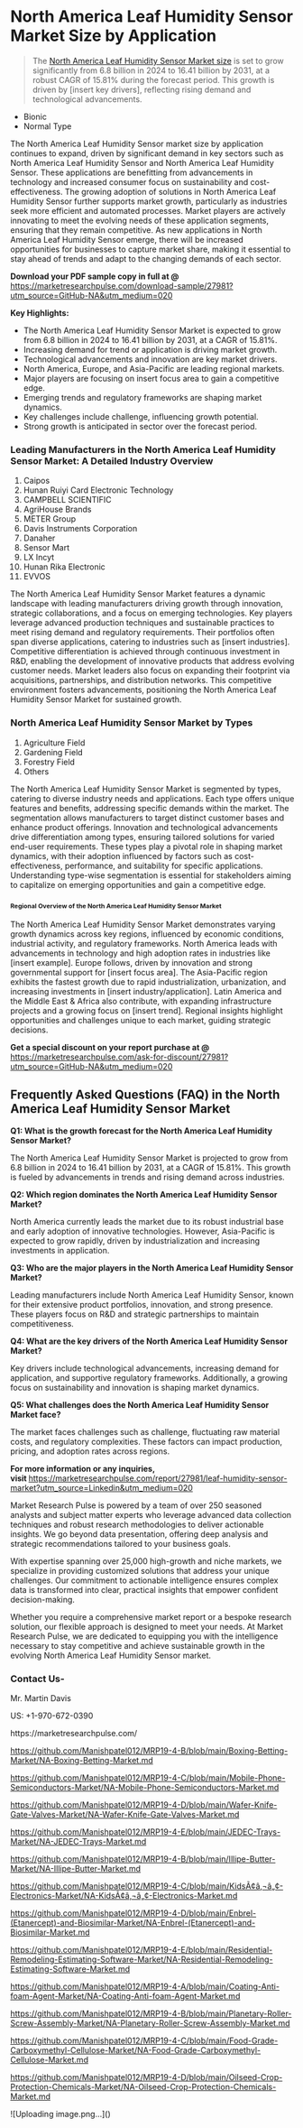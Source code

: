 <h1>North America Leaf Humidity Sensor Market&nbsp;Size by Application</h1><blockquote><p>The <a href="https://marketresearchpulse.com/download-sample/27981?utm_source=GitHub-NA&amp;utm_medium=020">North America Leaf Humidity Sensor Market size</a> is set to grow significantly from 6.8 billion in 2024 to 16.41 billion by 2031, at a robust CAGR of 15.81% during the forecast period. This growth is driven by [insert key drivers], reflecting rising demand and technological advancements.</p></blockquote><ul><li>Bionic<li> Normal Type</li></ul><p>The North America Leaf Humidity Sensor market size by application continues to expand, driven by significant demand in key sectors such as North America Leaf Humidity Sensor and North America Leaf Humidity Sensor. These applications are benefitting from advancements in technology and increased consumer focus on sustainability and cost-effectiveness. The growing adoption of solutions in North America Leaf Humidity Sensor further supports market growth, particularly as industries seek more efficient and automated processes. Market players are actively innovating to meet the evolving needs of these application segments, ensuring that they remain competitive. As new applications in North America Leaf Humidity Sensor emerge, there will be increased opportunities for businesses to capture market share, making it essential to stay ahead of trends and adapt to the changing demands of each sector.</p><p><strong>Download your PDF sample copy in full at @ </strong><a href="https://marketresearchpulse.com/download-sample/27981?utm_source=GitHub-NA&amp;utm_medium=020">https://marketresearchpulse.com/download-sample/27981?utm_source=GitHub-NA&amp;utm_medium=020</a></p><p><strong>Key Highlights: </strong></p><ul><li>The North America Leaf Humidity Sensor Market is expected to grow from 6.8 billion in 2024 to 16.41 billion by 2031, at a CAGR of 15.81%.</li><li>Increasing demand for trend or application is driving market growth.</li><li>Technological advancements and innovation are key market drivers.</li><li>North America, Europe, and Asia-Pacific are leading regional markets.</li><li>Major players are focusing on insert focus area to gain a competitive edge.</li><li>Emerging trends and regulatory frameworks are shaping market dynamics.</li><li>Key challenges include challenge, influencing growth potential.</li><li>Strong growth is anticipated in sector over the forecast period.</li></ul><h3>Leading Manufacturers in the North America Leaf Humidity Sensor Market: A Detailed Industry Overview</h3><ol><li>Caipos</li><li>Hunan Ruiyi Card Electronic Technology</li><li>CAMPBELL SCIENTIFIC</li><li>AgriHouse Brands</li><li>METER Group</li><li>Davis Instruments Corporation</li><li>Danaher</li><li>Sensor Mart</li><li>LX Incyt</li><li>Hunan Rika Electronic</li><li>EVVOS</li></ol><div class="flex max-w-full flex-col flex-grow"><div class="min-h-8 text-message flex w-full flex-col items-end gap-2 whitespace-normal break-words [.text-message+&amp;]:mt-5" dir="auto" data-message-author-role="assistant" data-message-id="fd8432e4-4910-450d-b182-61b7bfb0a01f" data-message-model-slug="gpt-4o"><div class="flex w-full flex-col gap-1 empty:hidden first:pt-[3px]"><div class="markdown prose w-full break-words dark:prose-invert light"><p>The North America Leaf Humidity Sensor Market features a dynamic landscape with leading manufacturers driving growth through innovation, strategic collaborations, and a focus on emerging technologies. Key players leverage advanced production techniques and sustainable practices to meet rising demand and regulatory requirements. Their portfolios often span diverse applications, catering to industries such as [insert industries]. Competitive differentiation is achieved through continuous investment in R&amp;D, enabling the development of innovative products that address evolving customer needs. Market leaders also focus on expanding their footprint via acquisitions, partnerships, and distribution networks. This competitive environment fosters advancements, positioning the North America Leaf Humidity Sensor Market for sustained growth.</p></div></div></div></div><h3>North America Leaf Humidity Sensor Market by Types</h3><ol><li>Agriculture Field<li> Gardening Field<li> Forestry Field<li> Others</li></ol><div class="flex max-w-full flex-col flex-grow"><div class="min-h-8 text-message flex w-full flex-col items-end gap-2 whitespace-normal break-words [.text-message+&amp;]:mt-5" dir="auto" data-message-author-role="assistant" data-message-id="084470be-0bb7-4664-bddf-5156b4f41249" data-message-model-slug="gpt-4o-mini"><div class="flex w-full flex-col gap-1 empty:hidden first:pt-[3px]"><div class="markdown prose w-full break-words dark:prose-invert light"><p>The North America Leaf Humidity Sensor Market is segmented by types, catering to diverse industry needs and applications. Each type offers unique features and benefits, addressing specific demands within the market. The segmentation allows manufacturers to target distinct customer bases and enhance product offerings. Innovation and technological advancements drive differentiation among types, ensuring tailored solutions for varied end-user requirements. These types play a pivotal role in shaping market dynamics, with their adoption influenced by factors such as cost-effectiveness, performance, and suitability for specific applications. Understanding type-wise segmentation is essential for stakeholders aiming to capitalize on emerging opportunities and gain a competitive edge.</p></div></div></div></div><h3><span style="font-size: 11px;">Regional Overview of the North America Leaf Humidity Sensor Market</span></h3><div class="flex max-w-full flex-col flex-grow"><div class="min-h-8 text-message flex w-full flex-col items-end gap-2 whitespace-normal break-words [.text-message+&amp;]:mt-5" dir="auto" data-message-author-role="assistant" data-message-id="e9038762-ce64-4e30-91c9-9bd413514231" data-message-model-slug="gpt-4o-mini"><div class="flex w-full flex-col gap-1 empty:hidden first:pt-[3px]"><div class="markdown prose w-full break-words dark:prose-invert light"><p>The North America Leaf Humidity Sensor Market demonstrates varying growth dynamics across key regions, influenced by economic conditions, industrial activity, and regulatory frameworks. North America leads with advancements in technology and high adoption rates in industries like [insert example]. Europe follows, driven by innovation and strong governmental support for [insert focus area]. The Asia-Pacific region exhibits the fastest growth due to rapid industrialization, urbanization, and increasing investments in [insert industry/application]. Latin America and the Middle East &amp; Africa also contribute, with expanding infrastructure projects and a growing focus on [insert trend]. Regional insights highlight opportunities and challenges unique to each market, guiding strategic decisions.</p></div></div></div></div><p><strong>Get a special discount on your report purchase at @ </strong><a href="https://marketresearchpulse.com/ask-for-discount/27981?utm_source=GitHub-NA&amp;utm_medium=020">https://marketresearchpulse.com/ask-for-discount/27981?utm_source=GitHub-NA&amp;utm_medium=020</a></p><h2>Frequently Asked Questions (FAQ) in the North America Leaf Humidity Sensor Market</h2><p><strong>Q1: What is the growth forecast for the North America Leaf Humidity Sensor Market?</strong></p><p>The North America Leaf Humidity Sensor Market is projected to grow from 6.8 billion in 2024 to 16.41 billion by 2031, at a CAGR of 15.81%. This growth is fueled by advancements in trends and rising demand across industries.</p><p><strong>Q2: Which region dominates the North America Leaf Humidity Sensor Market?</strong></p><p>North America currently leads the market due to its robust industrial base and early adoption of innovative technologies. However, Asia-Pacific is expected to grow rapidly, driven by industrialization and increasing investments in application.</p><p><strong>Q3: Who are the major players in the North America Leaf Humidity Sensor Market?</strong></p><p>Leading manufacturers include North America Leaf Humidity Sensor, known for their extensive product portfolios, innovation, and strong presence. These players focus on R&amp;D and strategic partnerships to maintain competitiveness.</p><p><strong>Q4: What are the key drivers of the North America Leaf Humidity Sensor Market?</strong></p><p>Key drivers include technological advancements, increasing demand for application, and supportive regulatory frameworks. Additionally, a growing focus on sustainability and innovation is shaping market dynamics.</p><p><strong>Q5: What challenges does the North America Leaf Humidity Sensor Market face?</strong></p><p>The market faces challenges such as challenge, fluctuating raw material costs, and regulatory complexities. These factors can impact production, pricing, and adoption rates across regions.</p><p><strong>For more information or any inquiries, visit&nbsp;</strong><a href="https://marketresearchpulse.com/report/27981/leaf-humidity-sensor-market?utm_source=Linkedin&utm_medium=020">https://marketresearchpulse.com/report/27981/leaf-humidity-sensor-market?utm_source=Linkedin&utm_medium=020</a></p><p>Market Research Pulse is powered by a team of over 250 seasoned analysts and subject matter experts who leverage advanced data collection techniques and robust research methodologies to deliver actionable insights. We go beyond data presentation, offering deep analysis and strategic recommendations tailored to your business goals.</p><p>With expertise spanning over 25,000 high-growth and niche markets, we specialize in providing customized solutions that address your unique challenges. Our commitment to actionable intelligence ensures complex data is transformed into clear, practical insights that empower confident decision-making.</p><p>Whether you require a comprehensive market report or a bespoke research solution, our flexible approach is designed to meet your needs. At Market Research Pulse, we are dedicated to equipping you with the intelligence necessary to stay competitive and achieve sustainable growth in the evolving North America Leaf Humidity Sensor market.</p><h3><strong>Contact Us-</strong></h3><p>Mr. Martin Davis</p><p>US: +1-970-672-0390</p><p>https://marketresearchpulse.com/</p><p><a href="https://github.com/Manishpatel012/MRP19-4-B/blob/main/Boxing-Betting-Market/NA-Boxing-Betting-Market.md">https://github.com/Manishpatel012/MRP19-4-B/blob/main/Boxing-Betting-Market/NA-Boxing-Betting-Market.md</a></p><p><a href="https://github.com/Manishpatel012/MRP19-4-C/blob/main/Mobile-Phone-Semiconductors-Market/NA-Mobile-Phone-Semiconductors-Market.md">https://github.com/Manishpatel012/MRP19-4-C/blob/main/Mobile-Phone-Semiconductors-Market/NA-Mobile-Phone-Semiconductors-Market.md</a></p><p><a href="https://github.com/Manishpatel012/MRP19-4-D/blob/main/Wafer-Knife-Gate-Valves-Market/NA-Wafer-Knife-Gate-Valves-Market.md">https://github.com/Manishpatel012/MRP19-4-D/blob/main/Wafer-Knife-Gate-Valves-Market/NA-Wafer-Knife-Gate-Valves-Market.md</a></p><p><a href="https://github.com/Manishpatel012/MRP19-4-E/blob/main/JEDEC-Trays-Market/NA-JEDEC-Trays-Market.md">https://github.com/Manishpatel012/MRP19-4-E/blob/main/JEDEC-Trays-Market/NA-JEDEC-Trays-Market.md</a></p><p><a href="https://github.com/Manishpatel012/MRP19-4-B/blob/main/Illipe-Butter-Market/NA-Illipe-Butter-Market.md">https://github.com/Manishpatel012/MRP19-4-B/blob/main/Illipe-Butter-Market/NA-Illipe-Butter-Market.md</a></p><p><a href="https://github.com/Manishpatel012/MRP19-4-C/blob/main/KidsÃ¢â‚¬â„¢-Electronics-Market/NA-KidsÃ¢â‚¬â„¢-Electronics-Market.md">https://github.com/Manishpatel012/MRP19-4-C/blob/main/KidsÃ¢â‚¬â„¢-Electronics-Market/NA-KidsÃ¢â‚¬â„¢-Electronics-Market.md</a></p><p><a href="https://github.com/Manishpatel012/MRP19-4-D/blob/main/Enbrel-(Etanercept)-and-Biosimilar-Market/NA-Enbrel-(Etanercept)-and-Biosimilar-Market.md">https://github.com/Manishpatel012/MRP19-4-D/blob/main/Enbrel-(Etanercept)-and-Biosimilar-Market/NA-Enbrel-(Etanercept)-and-Biosimilar-Market.md</a></p><p><a href="https://github.com/Manishpatel012/MRP19-4-E/blob/main/Residential-Remodeling-Estimating-Software-Market/NA-Residential-Remodeling-Estimating-Software-Market.md">https://github.com/Manishpatel012/MRP19-4-E/blob/main/Residential-Remodeling-Estimating-Software-Market/NA-Residential-Remodeling-Estimating-Software-Market.md</a></p><p><a href="https://github.com/Manishpatel012/MRP19-4-A/blob/main/Coating-Anti-foam-Agent-Market/NA-Coating-Anti-foam-Agent-Market.md">https://github.com/Manishpatel012/MRP19-4-A/blob/main/Coating-Anti-foam-Agent-Market/NA-Coating-Anti-foam-Agent-Market.md</a></p><p><a href="https://github.com/Manishpatel012/MRP19-4-B/blob/main/Planetary-Roller-Screw-Assembly-Market/NA-Planetary-Roller-Screw-Assembly-Market.md">https://github.com/Manishpatel012/MRP19-4-B/blob/main/Planetary-Roller-Screw-Assembly-Market/NA-Planetary-Roller-Screw-Assembly-Market.md</a></p><p><a href="https://github.com/Manishpatel012/MRP19-4-C/blob/main/Food-Grade-Carboxymethyl-Cellulose-Market/NA-Food-Grade-Carboxymethyl-Cellulose-Market.md">https://github.com/Manishpatel012/MRP19-4-C/blob/main/Food-Grade-Carboxymethyl-Cellulose-Market/NA-Food-Grade-Carboxymethyl-Cellulose-Market.md</a></p><p><a href="https://github.com/Manishpatel012/MRP19-4-D/blob/main/Oilseed-Crop-Protection-Chemicals-Market/NA-Oilseed-Crop-Protection-Chemicals-Market.md">https://github.com/Manishpatel012/MRP19-4-D/blob/main/Oilseed-Crop-Protection-Chemicals-Market/NA-Oilseed-Crop-Protection-Chemicals-Market.md</a></p>
![Uploading image.png…]()
